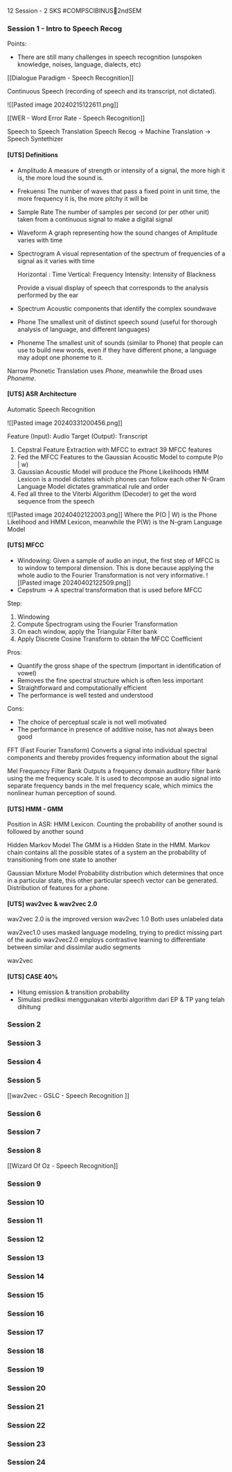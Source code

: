 12 Session - 2 SKS
#COMPSCIBINUS🏫2ndSEM 
### Session 1 - Intro to Speech **Recog**
Points:
- There are still many challenges in speech recognition (unspoken knowledge, noises, language, dialects, etc)

[[Dialogue Paradigm - Speech Recognition]]

Continuous Speech (recording of speech and its transcript, not dictated).

![[Pasted image 20240215122611.png]]

[[WER - Word Error Rate - Speech Recognition]]


Speech to Speech Translation
Speech Recog -> Machine Translation -> Speech Syntethizer

#### \[UTS] Definitions
- Amplitudo
  A measure of strength or intensity of a signal, the more high it is, the more loud the sound is.
  
- Frekuensi
  The number of waves that pass a fixed point in unit time, the more frequency it is, the more pitchy it will be
  
- Sample Rate
  The number of samples per second (or per other unit) taken from a continuous signal to make a digital signal

- Waveform
  A graph representing how the sound changes of Amplitude varies with time

- Spectrogram 
  A visual representation of the spectrum of frequencies of a signal as it varies with time
  
  Horizontal : Time
  Vertical: Frequency
  Intensity: Intensity of Blackness
  
  Provide a visual display of speech that corresponds to the analysis performed by the ear

- Spectrum
  Acoustic components that identify the complex soundwave

- Phone
  The smallest unit of distinct speech sound (useful for thorough analysis of language, and different languages)
  
- Phoneme
  The smallest unit of sounds (similar to Phone) that people can use to build new words, even if they have different phone, a language may adopt one phoneme to it.


Narrow Phonetic Translation uses *Phone*, meanwhile the Broad uses *Phoneme*.

#### \[UTS] ASR Architecture
Automatic Speech Recognition 

![[Pasted image 20240331200456.png]]

Feature (Input): Audio 
Target (Output): Transcript
1. Cepstral Feature Extraction with MFCC to extract 39 MFCC features
2. Fed the MFCC Features to the Gaussian Acoustic Model to compute P(o | w)
3. Gaussian Acoustic Model will produce the Phone Likelihoods
   HMM Lexicon is a model dictates which phones can follow each other
   N-Gram Language Model  dictates grammatical rule and order
4. Fed all three to the Viterbi Algorithm (Decoder) to get the word sequence from the speech

![[Pasted image 20240402122003.png]]
Where the P(O | W) is the Phone Likelihood and HMM Lexicon, meanwhile the P(W) is the N-gram Language Model

#### \[UTS] MFCC
- Windowing: Given a sample of audio an input, the first step of MFCC is to window to temporal dimension. This is done because applying the whole audio to the Fourier Transformation is not very informative.
  ![[Pasted image 20240402122509.png]]
- Cepstrum -> A spectral transformation that is used before MFCC


Step:
1. Windowing
2. Compute Spectrogram using the Fourier Transformation
3. On each window, apply the Triangular Filter bank
4. Apply Discrete Cosine Transform to obtain the MFCC Coefficient

Pros:
- Quantify the gross shape of the spectrum (important in identification of vowel)
- Removes the fine spectral structure which is often less important
- Straightforward and computationally efficient
- The performance is well tested and understood

Cons: 
- The choice of perceptual scale is not well motivated
- The performance in presence of additive noise, has not always been good

FFT (Fast Fourier Transform)
Converts a signal into individual spectral components and thereby provides frequency information about the signal

Mel Frequency Filter Bank
Outputs a frequency domain auditory filter bank using the me frequency scale. It is used to decompose an audio signal into separate frequency bands in the mel frequency scale, which mimics the nonlinear human perception of sound.

#### \[UTS] HMM - GMM
Position in ASR: HMM Lexicon.
Counting the probability of another sound is followed by another sound

Hidden Markov Model
The GMM is a Hidden State in the HMM. Markov chain contains all the possible states of a system an the probability of transitioning from one state to another

Gaussian Mixture Model
Probability distribution which determines that once in a particular state, this other particular speech vector can be generated. Distribution of features for a phone.

#### \[UTS] wav2vec & wav2vec 2.0
wav2vec 2.0 is the improved version wav2vec 1.0 
Both uses unlabeled data

wav2vec1.0 uses masked language modeling, trying to predict missing part of the audio
wav2vec2.0 employs contrastive learning to differentiate between similar and dissimilar audio segments

wav2vec

#### \[UTS] CASE 40%
- Hitung emission & transition probability
- Simulasi prediksi menggunakan viterbi algorithm dari EP & TP yang telah dihitung


### Session 2
### Session 3
### Session 4
### Session 5

[[wav2vec - GSLC - Speech Recognition ]]

### Session 6
### Session 7
### Session 8

[[Wizard Of Oz - Speech Recognition]]

### Session 9
### Session 10
### Session 11
### Session 12
### Session 13
### Session 14
### Session 15
### Session 16
### Session 17
### Session 18
### Session 19
### Session 20
### Session 21
### Session 22
### Session 23
### Session 24
